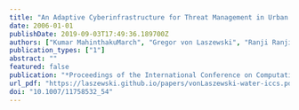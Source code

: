 ```yaml
---
title: "An Adaptive Cyberinfrastructure for Threat Management in Urban Water Distribution Systems"
date: 2006-01-01
publishDate: 2019-09-03T17:49:36.189700Z
authors: ["Kumar MahinthakuMarch", "Gregor von Laszewski", "Ranji Ranjithan", "Downey Brill", "Jim Uber", "Ken Harrison", "Sarat Sreepathi", "Emily Zechman"]
publication_types: ["1"]
abstract: ""
featured: false
publication: "*Proceedings of the International Conference on Computational Science, ICCS 2006*"
url_pdf: "https://laszewski.github.io/papers/vonLaszewski-water-iccs.pdf"
doi: "10.1007/11758532_54"
---
```


